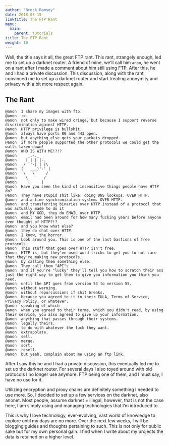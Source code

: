 ```yaml
---
author: "Brock Ramsey"
date: 2018-03-15
linktitle: The FTP Rant
menu:
  main:
    parent: tutorials
title: The FTP Rant
weight: 10
---
```

Well, the title says it all, the great FTP rant. This rant, strangely enough, led me to set up a darknet router. A friend of mine, we'll call him `anon`, he went on a rant after I made a comment about him still using FTP. After this, he and I had a private discussion. This discussion, along with the rant, convinced me to set up a darknet router and start treating anonymity and privacy with a bit more respect again.
## The Rant
```
@anon  I share my images with ftp.
@anon  :>
@anon  not only to make wired cringe, but because I support reverse discrimination against HTTP.
@anon  HTTP privilege is bullshit.
@anon  always have ports 80 and 443 open.
@anon  but anything else gets your packets dropped.
@anon  if more people supported the other protocols we could get the walls taken down!
@anon  WHO IS WITH ME!?!?
@anon     _.-._     
@anon    |_| | |-.  
@anon   /  '-| | |\ 
@anon  (   ___)'-' |
@anon   \   \     / 
@anon    \       /  
@anon     |     |   
@anon  Have you seen the kind of insensitive things people have HTTP do?
@anon  They have stupid shit like, doing DNS lookups. OVER HTTP.
@anon  and a time synchronization system. OVER HTTP.
@anon  and transferring binaries over HTTP instead of a protocol that was actually made to do it
@anon  and MY GOD, they do EMAIL over HTTP.
@anon  email had been around for how many fucking years before anyone even thought of HTTP?!?
@anon  and you know what else?
@anon  they do chat over HTTP.
@anon  I know, the horror.
@anon  Look around you. This is one of the last bastions of free protocols.
@anon  This stuff that goes over HTTP isn't free.
@anon  HTTP is, but they've used word tricks to get you to not care that they're making new protocols.
@anon  by calling them something else.
@anon  They call them "API"s
@anon  and if you're "lucky" they'll tell you how to scratch their ass just the right way to get them to give you information you think you need.
@anon  until the API goes from version 54 to version 55.
@anon  without warning.
@anon  without repurcussions if shit breaks.
@anon  because you agreed to it in their EULA, Terms of Service, Privacy Policy, or whatever.
@anon  speaking of which
@anon  when you agreed to their terms, which you didn't read, by using their service, you also agreed to give up your information.
@anon  anything that passes through their systems.
@anon  legally theirs.
@anon  to do with whatever the fuck they want.
@anon  extrapolate.
@anon  sell.
@anon  merge.
@anon  sort.
@anon  resell.
@anon  but yeah, complain about me using an ftp link.
```
After I saw this he and I had a private discussion, this eventually led me to set up the darknet router. For several days I also toyed around with old protocols I no longer use anymore. FTP being one of them, and I must say, I have no use for it.

Utilizing encryption and proxy chains are definitely something I needed to use more. So, I decided to set up a few services on the darknet, also anonet. Most people, assume darknet = illegal, however, that is not the case here, I am simply using and managing technologies that I’m introduced to.

This is why I love technology, ever-evolving, vast world of knowledge to explore until my days are no more. Over the next few weeks, I will be blogging guides and thoughts pertaining to such. This is not only for public sake but for my own personal gain. I find when I write about my projects the data is retained on a higher level.

